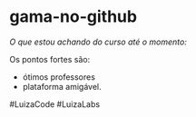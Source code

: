 # gama-no-github

*O que estou achando do curso até o momento:*

Os pontos fortes são:

+ ótimos professores 
+ plataforma amigável.

#LuizaCode #LuizaLabs

